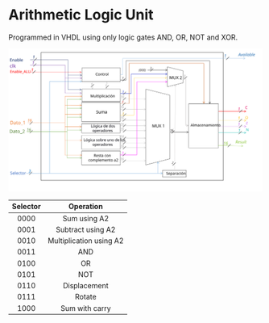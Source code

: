 # Arithmetic Logic Unit
Programmed in VHDL using only logic gates AND, OR, NOT and XOR.

<img src="./BlockDiagram.svg">

| Selector | Operation | 
| :---: | :---: | 
| 0000 | Sum using A2 |
| 0001 | Subtract using A2 |
| 0010 | Multiplication using A2 |
| 0011 | AND |
| 0100 | OR |
| 0101 | NOT |
| 0110 | Displacement |
| 0111 | Rotate |
| 1000 | Sum with carry |
